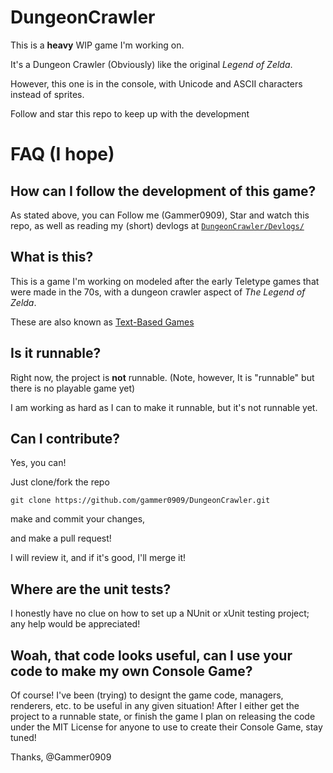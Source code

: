 ﻿# DungeonCrawler

This is a **heavy** WIP game I'm working on.

It's a Dungeon Crawler (Obviously) like the original *Legend of Zelda*.

However, this one is in the console, with Unicode and ASCII characters instead of sprites.

Follow and star this repo to keep up with the development


# FAQ (I hope)

## How can I follow the development of this game?

As stated above, you can Follow me (Gammer0909), Star and watch this repo, as well as reading my (short) devlogs at [`DungeonCrawler/Devlogs/`](https://github.com/Gammer0909/DungeonCrawler/tree/main/Devlogs) 

## What is this?

This is a game I'm working on modeled after the early Teletype games that were made in the 70s, with a dungeon crawler
aspect of *The Legend of Zelda*.

These are also known as [Text-Based Games](https://en.wikipedia.org/wiki/Text-based_game)

## Is it runnable?

Right now, the project is **not** runnable. (Note, however, It is "runnable" but there is no playable game yet)

I am working as hard as I can to make it runnable, but it's not runnable yet.

## Can I contribute?

Yes, you can!

Just clone/fork the repo 

    git clone https://github.com/gammer0909/DungeonCrawler.git

make and commit your changes,

and make a pull request!

I will review it, and if it's good, I'll merge it!

## Where are the unit tests?

I honestly have no clue on how to set up a NUnit or xUnit testing project; any help would be appreciated!

## Woah, that code looks useful, can I use your code to make my own Console Game?

Of course! I've been (trying) to designt the game code, managers, renderers, etc. to be useful in any given situation! After I either get the project to a runnable state, or finish the game I plan on releasing the code under the MIT License
for anyone to use to create their Console Game, stay tuned!

Thanks, @Gammer0909
